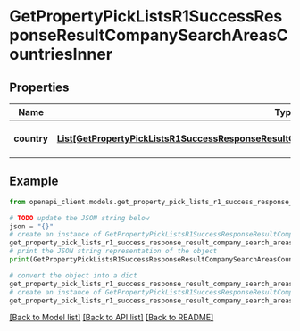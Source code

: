 # GetPropertyPickListsR1SuccessResponseResultCompanySearchAreasCountriesInner


## Properties

Name | Type | Description | Notes
------------ | ------------- | ------------- | -------------
**country** | [**List[GetPropertyPickListsR1SuccessResponseResultCompanySearchAreasCountriesInnerCountryInner]**](GetPropertyPickListsR1SuccessResponseResultCompanySearchAreasCountriesInnerCountryInner.md) | List of countries with states | 

## Example

```python
from openapi_client.models.get_property_pick_lists_r1_success_response_result_company_search_areas_countries_inner import GetPropertyPickListsR1SuccessResponseResultCompanySearchAreasCountriesInner

# TODO update the JSON string below
json = "{}"
# create an instance of GetPropertyPickListsR1SuccessResponseResultCompanySearchAreasCountriesInner from a JSON string
get_property_pick_lists_r1_success_response_result_company_search_areas_countries_inner_instance = GetPropertyPickListsR1SuccessResponseResultCompanySearchAreasCountriesInner.from_json(json)
# print the JSON string representation of the object
print(GetPropertyPickListsR1SuccessResponseResultCompanySearchAreasCountriesInner.to_json())

# convert the object into a dict
get_property_pick_lists_r1_success_response_result_company_search_areas_countries_inner_dict = get_property_pick_lists_r1_success_response_result_company_search_areas_countries_inner_instance.to_dict()
# create an instance of GetPropertyPickListsR1SuccessResponseResultCompanySearchAreasCountriesInner from a dict
get_property_pick_lists_r1_success_response_result_company_search_areas_countries_inner_from_dict = GetPropertyPickListsR1SuccessResponseResultCompanySearchAreasCountriesInner.from_dict(get_property_pick_lists_r1_success_response_result_company_search_areas_countries_inner_dict)
```
[[Back to Model list]](../README.md#documentation-for-models) [[Back to API list]](../README.md#documentation-for-api-endpoints) [[Back to README]](../README.md)


